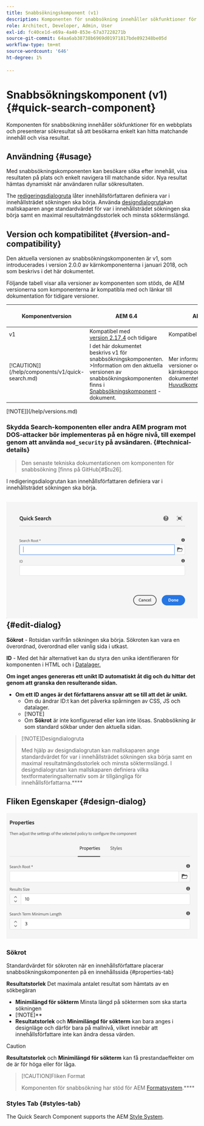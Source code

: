 ```yaml
---
title: Snabbsökningskomponent (v1)
description: Komponenten för snabbsökning innehåller sökfunktioner för en webbplats och presenterar sökresultat så att besökarna kan söka på webbplatsen och filtrera resultaten.
role: Architect, Developer, Admin, User
exl-id: fc40ce1d-e69a-4a40-853e-67a37228271b
source-git-commit: 64aa6ab38738b6969d01971817bde892348be05d
workflow-type: tm+mt
source-wordcount: '646'
ht-degree: 1%

---
```


# Snabbsökningskomponent (v1) {#quick-search-component}

Komponenten för snabbsökning innehåller sökfunktioner för en webbplats och presenterar sökresultat så att besökarna enkelt kan hitta matchande innehåll och visa resultat.

## Användning {#usage}

Med snabbsökningskomponenten kan besökare söka efter innehåll, visa resultaten på plats och enkelt navigera till matchande sidor. Nya resultat hämtas dynamiskt när användaren rullar sökresultaten.

The [redigeringsdialogruta](#edit-dialog) låter innehållsförfattaren definiera var i innehållsträdet sökningen ska börja. Använda [designdialogruta](#design-dialog)kan mallskaparen ange standardvärdet för var i innehållsträdet sökningen ska börja samt en maximal resultatmängdsstorlek och minsta söktermslängd.

## Version och kompatibilitet {#version-and-compatibility}

Den aktuella versionen av snabbsökningskomponenten är v1, som introducerades i version 2.0.0 av kärnkomponenterna i januari 2018, och som beskrivs i det här dokumentet.

Följande tabell visar alla versioner av komponenten som stöds, de AEM versionerna som komponenterna är kompatibla med och länkar till dokumentation för tidigare versioner.

| Komponentversion | AEM 6.4 | AEM 6.5 | AEM as a Cloud Service |
|--- |--- |--- |---|
| v1 | Kompatibel med<br>[version 2.17.4](/help/versions.md) och tidigare | Kompatibel | Kompatibel |
| [!CAUTION]](/help/components/v1/quick-search.md) | I det här dokumentet beskrivs v1 för snabbsökningskomponenten. >Information om den aktuella versionen av snabbsökningskomponenten finns i [Snabbsökningskomponent](/help/components/quick-search.md) -dokument. | Mer information om versioner och versioner av kärnkomponenter finns i dokumentet [Huvudkomponentversioner](/help/versions.md). | Teknisk information |

[!NOTE]](/help/versions.md)

### Skydda Search-komponenten eller andra AEM program mot DOS-attacker bör implementeras på en högre nivå, till exempel genom att använda `mod_security` på avsändaren. {#technical-details}

>Den senaste tekniska dokumentationen om komponenten för snabbsökning [finns på GitHub[#$tu26].
>
>



I redigeringsdialogrutan kan innehållsförfattaren definiera var i innehållsträdet sökningen ska börja.[](/help/developing/overview.md)

## ![Redigeringsdialogrutan för snabbsökningskomponenten](/help/assets/quick-search-edit.png) {#edit-dialog}

**Sökrot** - Rotsidan varifrån sökningen ska börja. Sökroten kan vara en överordnad, överordnad eller vanlig sida i utkast.

**ID** - Med det här alternativet kan du styra den unika identifieraren för komponenten i HTML och i [Datalager.](/help/developing/data-layer/overview.md)

**Om inget anges genereras ett unikt ID automatiskt åt dig och du hittar det genom att granska den resulterande sidan.**
* **Om ett ID anges är det författarens ansvar att se till att det är unikt.**[](/help/developing/data-layer/overview.md)
   * Om du ändrar ID:t kan det påverka spårningen av CSS, JS och datalager.
   * [!NOTE]
   * Om **Sökrot** är inte konfigurerad eller kan inte lösas. Snabbsökning är som standard sökbar under den aktuella sidan.

>[!NOTE]Designdialogruta
>
>Med hjälp av designdialogrutan kan mallskaparen ange standardvärdet för var i innehållsträdet sökningen ska börja samt en maximal resultatmängdsstorlek och minsta söktermslängd. I designdialogrutan kan mallskaparen definiera vilka textformateringsalternativ som är tillgängliga för innehållsförfattarna.****

## Fliken Egenskaper {#design-dialog}

![Snabbsökningskomponentens designdialogruta](/help/assets/quick-search-design.png)

### **Sökrot**
Standardvärdet för sökroten när en innehållsförfattare placerar snabbsökningskomponenten på en innehållssida {#properties-tab}

**Resultatstorlek**
Det maximala antalet resultat som hämtats av en sökbegäran

* **Minimilängd för sökterm**
Minsta längd på söktermen som ska starta sökningen
* [!NOTE]**
* **Resultatstorlek** och **Minimilängd för sökterm** kan bara anges i designläge och därför bara på mallnivå, vilket innebär att innehållsförfattare inte kan ändra dessa värden.

>[!CAUTION]
>
>**Resultatstorlek** och **Minimilängd för sökterm** kan få prestandaeffekter om de är för höga eller för låga.

>[!CAUTION]Fliken Format
>
>Komponenten för snabbsökning har stöd för AEM [Formatsystem](/help/get-started/authoring.md#component-styling).****

### Styles Tab {#styles-tab}

The Quick Search Component supports the AEM [Style System](/help/get-started/authoring.md#component-styling).
